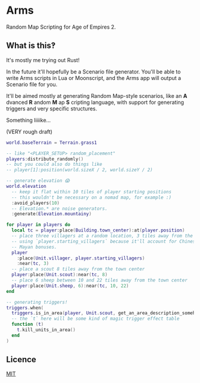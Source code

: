 # Arms

Random Map Scripting for Age of Empires 2.

## What is this‽

It's mostly me trying out Rust!

In the future it'll hopefully be a Scenario file generator. You'll be able to
write Arms scripts in Lua or Moonscript, and the Arms app will output a Scenario
file for you.

It'll be aimed mostly at generating Random Map-style scenarios, like an
**A** dvanced **R** andom **M** ap **S** cripting language, with support for
generating triggers and very specific structures.

Something liiiike…

(VERY rough draft)

```lua
world.baseTerrain = Terrain.grass1

-- like "<PLAYER_SETUP> random_placement"
players:distribute_randomly()
-- but you could also do things like
-- player[1]:position(world.sizeX / 2, world.sizeY / 2)

-- generate elevation 😱
world.elevation
  -- keep it flat within 10 tiles of player starting positions
  -- this wouldn't be necessary on a nomad map, for example :)
  :avoid_players(10)
  -- Elevation.* are noise generators.
  :generate(Elevation.mountainy)

for player in players do
  local tc = player:place(Building.town_center):at(player.position)
  -- place three villagers at a random location, 3 tiles away from the town center
  -- using `player.starting_villagers` because it'll account for Chinese and
  -- Mayan bonuses.
  player
    :place(Unit.villager, player.starting_villagers)
    :near(tc, 3)
  -- place a scout 8 tiles away from the town center
  player:place(Unit.scout):near(tc, 8)
  -- place 6 sheep between 10 and 22 tiles away from the town center
  player:place(Unit.sheep, 6):near(tc, 10, 22)
end

-- generating triggers!
triggers.when(
  triggers.is_in_area(player, Unit.scout, get_an_area_description_somehow()),
  -- the `t` here will be some kind of magic trigger effect table
  function (t)
    t.kill_units_in_area()
  end
)
```

## Licence

[MIT](./LICENSE)
